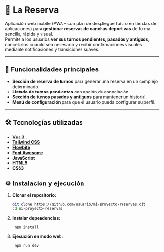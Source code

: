 # 📅 La Reserva

Aplicación web mobile (PWA – con plan de despliegue futuro en tiendas de aplicaciones)  para **gestionar reservas de canchas deportivas** de forma sencilla, rápida y visual.  
Permite a los usuarios **ver sus turnos pendientes, pasados y antiguos**, cancelarlos cuando sea necesario y recibir confirmaciones visuales mediante notificaciones y transiciones suaves.

---

## 🚀 Funcionalidades principales
- **Sección de reserva de turnos** para generar una reserva en un complejo determinado.
- **Listado de turnos pendientes** con opción de cancelación.
- **Sección de turnos pasados y antiguos** para mantener un historial.
- **Menú de configuración** para que el usuario pueda configurar su perfil.


---

## 🛠️ Tecnologías utilizadas

- **[Vue 3](https://vuejs.org/)** .
- **[Tailwind CSS](https://tailwindcss.com/)** 
- **[Flowbite](https://flowbite.com/)** 
- **[Font Awesome](https://fontawesome.com/)** 
- **JavaScript**
- **HTML5** 
- **CSS3**



## ⚙️ Instalación y ejecución


1. **Clonar el repositorio:**
   ```bash
   git clone https://github.com/usuario/mi-proyecto-reservas.git
   cd mi-proyecto-reservas
2. **Instalar dependencias:**
   ```bash
    npm install
3. **Ejecución en modo web:**
   ```bash
    npm run dev